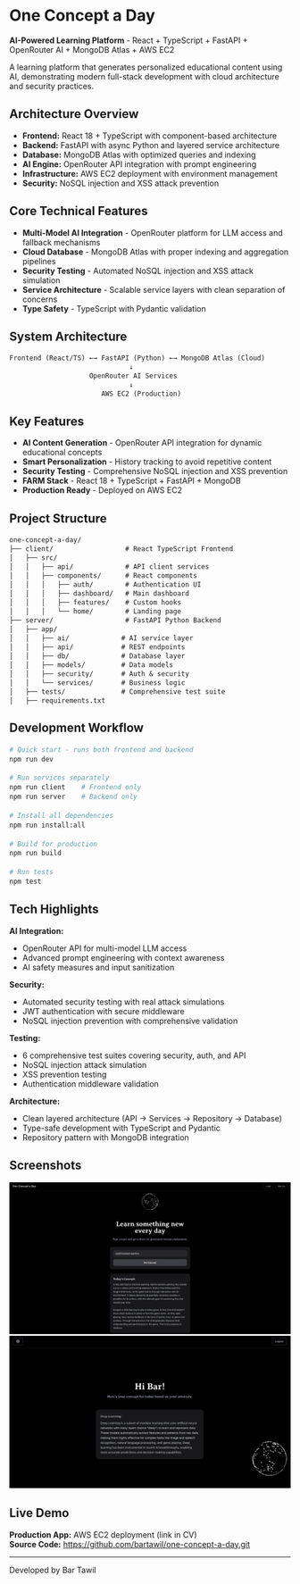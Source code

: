 # One Concept a Day

**AI-Powered Learning Platform** - React + TypeScript + FastAPI + OpenRouter AI + MongoDB Atlas + AWS EC2

A learning platform that generates personalized educational content using AI, demonstrating modern full-stack development with cloud architecture and security practices.

## Architecture Overview

- **Frontend:** React 18 + TypeScript with component-based architecture
- **Backend:** FastAPI with async Python and layered service architecture  
- **Database:** MongoDB Atlas with optimized queries and indexing
- **AI Engine:** OpenRouter API integration with prompt engineering
- **Infrastructure:** AWS EC2 deployment with environment management
- **Security:** NoSQL injection and XSS attack prevention

## Core Technical Features

- **Multi-Model AI Integration** - OpenRouter platform for LLM access and fallback mechanisms
- **Cloud Database** - MongoDB Atlas with proper indexing and aggregation pipelines
- **Security Testing** - Automated NoSQL injection and XSS attack simulation
- **Service Architecture** - Scalable service layers with clean separation of concerns
- **Type Safety** - TypeScript with Pydantic validation

## System Architecture

```
Frontend (React/TS) ←→ FastAPI (Python) ←→ MongoDB Atlas (Cloud)
                              ↓
                    OpenRouter AI Services
                              ↓
                       AWS EC2 (Production)
```

## Key Features

- **AI Content Generation** - OpenRouter API integration for dynamic educational concepts
- **Smart Personalization** - History tracking to avoid repetitive content
- **Security Testing** - Comprehensive NoSQL injection and XSS prevention
- **FARM Stack** - React 18 + TypeScript + FastAPI + MongoDB
- **Production Ready** - Deployed on AWS EC2

## Project Structure

```
one-concept-a-day/
├── client/                  # React TypeScript Frontend
│   ├── src/
│   │   ├── api/             # API client services
│   │   ├── components/      # React components
│   │   │   ├── auth/        # Authentication UI
│   │   │   ├── dashboard/   # Main dashboard
│   │   │   ├── features/    # Custom hooks
│   │   │   └── home/        # Landing page
├── server/                  # FastAPI Python Backend
│   ├── app/
│   │   ├── ai/             # AI service layer
│   │   ├── api/            # REST endpoints
│   │   ├── db/             # Database layer
│   │   ├── models/         # Data models
│   │   ├── security/       # Auth & security
│   │   └── services/       # Business logic
│   ├── tests/              # Comprehensive test suite
│   ├── requirements.txt
```

## Development Workflow

```bash
# Quick start - runs both frontend and backend
npm run dev

# Run services separately
npm run client    # Frontend only
npm run server    # Backend only

# Install all dependencies
npm run install:all

# Build for production
npm run build

# Run tests
npm test
```

## Tech Highlights

**AI Integration:**
- OpenRouter API for multi-model LLM access
- Advanced prompt engineering with context awareness
- AI safety measures and input sanitization

**Security:**
- Automated security testing with real attack simulations
- JWT authentication with secure middleware
- NoSQL injection prevention with comprehensive validation

**Testing:**
- 6 comprehensive test suites covering security, auth, and API
- NoSQL injection attack simulation
- XSS prevention testing
- Authentication middleware validation

**Architecture:**
- Clean layered architecture (API → Services → Repository → Database)
- Type-safe development with TypeScript and Pydantic
- Repository pattern with MongoDB integration

## Screenshots

![Landing Page](./images/LandingPage.png)
![Dashboard](./images/HomePage.png)

## Live Demo

**Production App:** AWS EC2 deployment (link in CV)  
**Source Code:** https://github.com/bartawil/one-concept-a-day.git

---

Developed by Bar Tawil